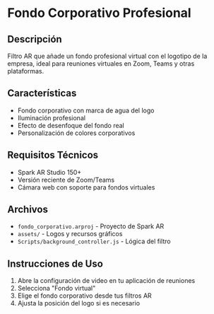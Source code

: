 # Fondo Corporativo Profesional

## Descripción
Filtro AR que añade un fondo profesional virtual con el logotipo de la empresa, ideal para reuniones virtuales en Zoom, Teams y otras plataformas.

## Características
- Fondo corporativo con marca de agua del logo
- Iluminación profesional
- Efecto de desenfoque del fondo real
- Personalización de colores corporativos

## Requisitos Técnicos
- Spark AR Studio 150+
- Versión reciente de Zoom/Teams
- Cámara web con soporte para fondos virtuales

## Archivos
- `fondo_corporativo.arproj` - Proyecto de Spark AR
- `assets/` - Logos y recursos gráficos
- `Scripts/background_controller.js` - Lógica del filtro

## Instrucciones de Uso
1. Abre la configuración de video en tu aplicación de reuniones
2. Selecciona "Fondo virtual"
3. Elige el fondo corporativo desde tus filtros AR
4. Ajusta la posición del logo si es necesario
